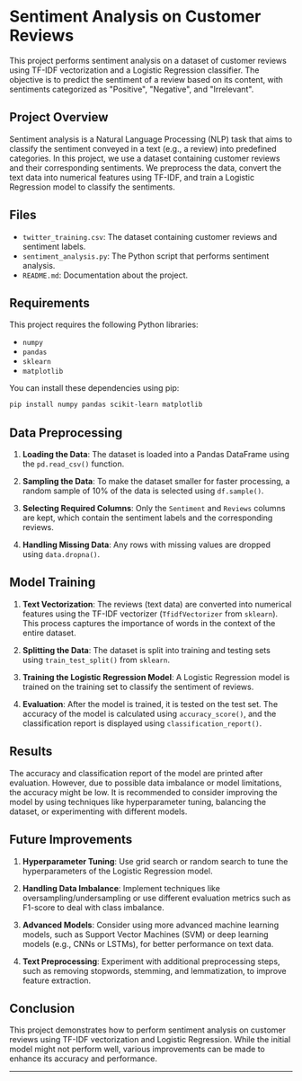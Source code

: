 
# Sentiment Analysis on Customer Reviews

This project performs sentiment analysis on a dataset of customer reviews using TF-IDF vectorization and a Logistic Regression classifier. The objective is to predict the sentiment of a review based on its content, with sentiments categorized as "Positive", "Negative", and "Irrelevant".

## Project Overview

Sentiment analysis is a Natural Language Processing (NLP) task that aims to classify the sentiment conveyed in a text (e.g., a review) into predefined categories. In this project, we use a dataset containing customer reviews and their corresponding sentiments. We preprocess the data, convert the text data into numerical features using TF-IDF, and train a Logistic Regression model to classify the sentiments.

## Files

- `twitter_training.csv`: The dataset containing customer reviews and sentiment labels.
- `sentiment_analysis.py`: The Python script that performs sentiment analysis.
- `README.md`: Documentation about the project.

## Requirements

This project requires the following Python libraries:

- `numpy`
- `pandas`
- `sklearn`
- `matplotlib`

You can install these dependencies using pip:

```bash
pip install numpy pandas scikit-learn matplotlib
```

## Data Preprocessing

1. **Loading the Data**: The dataset is loaded into a Pandas DataFrame using the `pd.read_csv()` function.
   
2. **Sampling the Data**: To make the dataset smaller for faster processing, a random sample of 10% of the data is selected using `df.sample()`.

3. **Selecting Required Columns**: Only the `Sentiment` and `Reviews` columns are kept, which contain the sentiment labels and the corresponding reviews.

4. **Handling Missing Data**: Any rows with missing values are dropped using `data.dropna()`.

## Model Training

1. **Text Vectorization**: The reviews (text data) are converted into numerical features using the TF-IDF vectorizer (`TfidfVectorizer` from `sklearn`). This process captures the importance of words in the context of the entire dataset.
   
2. **Splitting the Data**: The dataset is split into training and testing sets using `train_test_split()` from `sklearn`.

3. **Training the Logistic Regression Model**: A Logistic Regression model is trained on the training set to classify the sentiment of reviews.

4. **Evaluation**: After the model is trained, it is tested on the test set. The accuracy of the model is calculated using `accuracy_score()`, and the classification report is displayed using `classification_report()`.

## Results

The accuracy and classification report of the model are printed after evaluation. However, due to possible data imbalance or model limitations, the accuracy might be low. It is recommended to consider improving the model by using techniques like hyperparameter tuning, balancing the dataset, or experimenting with different models.

## Future Improvements

1. **Hyperparameter Tuning**: Use grid search or random search to tune the hyperparameters of the Logistic Regression model.
   
2. **Handling Data Imbalance**: Implement techniques like oversampling/undersampling or use different evaluation metrics such as F1-score to deal with class imbalance.

3. **Advanced Models**: Consider using more advanced machine learning models, such as Support Vector Machines (SVM) or deep learning models (e.g., CNNs or LSTMs), for better performance on text data.

4. **Text Preprocessing**: Experiment with additional preprocessing steps, such as removing stopwords, stemming, and lemmatization, to improve feature extraction.

## Conclusion

This project demonstrates how to perform sentiment analysis on customer reviews using TF-IDF vectorization and Logistic Regression. While the initial model might not perform well, various improvements can be made to enhance its accuracy and performance.

---

